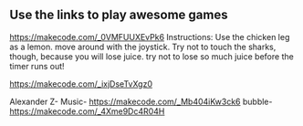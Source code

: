 

## Use the links to play awesome games

https://makecode.com/_0VMFUUXEvPk6
Instructions: Use the chicken leg as a lemon.
move around with the joystick. Try not to touch the sharks, though, because you will lose juice.
try not to lose so much juice before the timer runs out!




https://makecode.com/_ixjDseTvXgz0


Alexander Z- Music- https://makecode.com/_Mb404iKw3ck6 bubble- https://makecode.com/_4Xme9Dc4R04H


